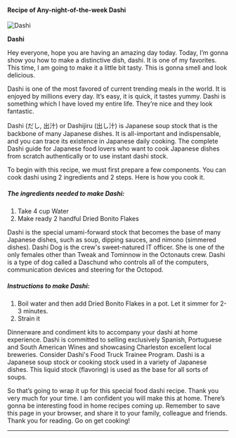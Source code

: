             

#### Recipe of Any-night-of-the-week Dashi

![Dashi](https://img-global.cpcdn.com/recipes/5830430183915520/751x532cq70/dashi-recipe-main-photo.jpg)

**Dashi**

Hey everyone, hope you are having an amazing day today. Today, I’m gonna show you how to make a distinctive dish, dashi. It is one of my favorites. This time, I am going to make it a little bit tasty. This is gonna smell and look delicious.

Dashi is one of the most favored of current trending meals in the world. It is enjoyed by millions every day. It’s easy, it is quick, it tastes yummy. Dashi is something which I have loved my entire life. They’re nice and they look fantastic.

Dashi (だし, 出汁) or Dashijiru (出し汁) is Japanese soup stock that is the backbone of many Japanese dishes. It is all-important and indispensable, and you can trace its existence in Japanese daily cooking. The complete Dashi guide for Japanese food lovers who want to cook Japanese dishes from scratch authentically or to use instant dashi stock.

To begin with this recipe, we must first prepare a few components. You can cook dashi using 2 ingredients and 2 steps. Here is how you cook it.

##### The ingredients needed to make Dashi:

1.  Take 4 cup Water
2.  Make ready 2 handful Dried Bonito Flakes

Dashi is the special umami-forward stock that becomes the base of many Japanese dishes, such as soup, dipping sauces, and nimono (simmered dishes). Dashi Dog is the crew's sweet-natured IT officer. She is one of the only females other than Tweak and Tominnow in the Octonauts crew. Dashi is a type of dog called a Daschund who controls all of the computers, communication devices and steering for the Octopod.

##### Instructions to make Dashi:

1.  Boil water and then add Dried Bonito Flakes in a pot. Let it simmer for 2-3 minutes.
2.  Strain it

Dinnerware and condiment kits to accompany your dashi at home experience. Dashi is committed to selling exclusively Spanish, Portuguese and South American Wines and showcasing Charleston excellent local breweries. Consider Dashi's Food Truck Trainee Program. Dashi is a Japanese soup stock or cooking stock used in a variety of Japanese dishes. This liquid stock (flavoring) is used as the base for all sorts of soups.

So that’s going to wrap it up for this special food dashi recipe. Thank you very much for your time. I am confident you will make this at home. There’s gonna be interesting food in home recipes coming up. Remember to save this page in your browser, and share it to your family, colleague and friends. Thank you for reading. Go on get cooking!

* * *